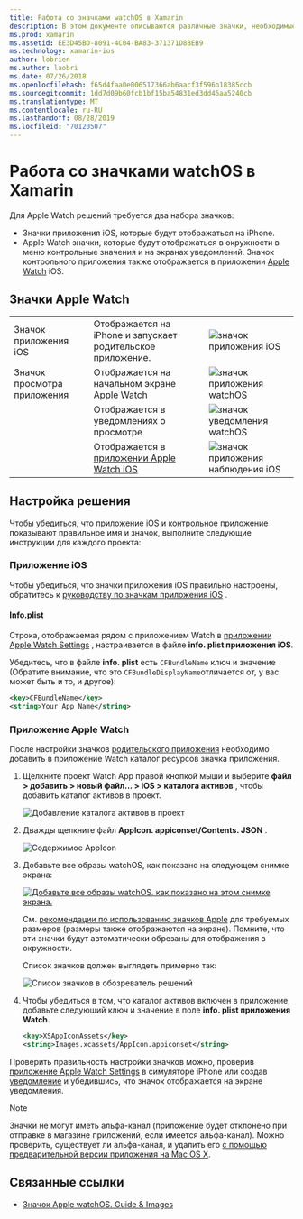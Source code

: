 ```yaml
---
title: Работа со значками watchOS в Xamarin
description: В этом документе описываются различные значки, необходимые для приложения watchOS, и описывается, как настроить решение для включения этих значков.
ms.prod: xamarin
ms.assetid: EE3D45BD-8091-4C04-BA83-371371D8BEB9
ms.technology: xamarin-ios
author: lobrien
ms.author: laobri
ms.date: 07/26/2018
ms.openlocfilehash: f65d4faa0e006517366ab6aacf3f596b18385ccb
ms.sourcegitcommit: 1dd7d09b60fcb1bf15ba54831ed3dd46aa5240cb
ms.translationtype: MT
ms.contentlocale: ru-RU
ms.lasthandoff: 08/28/2019
ms.locfileid: "70120507"
---
```

# <a name="working-with-watchos-icons-in-xamarin"></a>Работа со значками watchOS в Xamarin

Для Apple Watch решений требуется два набора значков:

- Значки приложения iOS, которые будут отображаться на iPhone.
- Apple Watch значки, которые будут отображаться в окружности в меню контрольные значения и на экранах уведомлений. Значок контрольного приложения также отображается в приложении [Apple Watch](~/ios/watchos/app-fundamentals/settings.md) iOS.

## <a name="apple-watch-icons"></a>Значки Apple Watch

| | | |
|-|-|-|
|Значок приложения iOS|Отображается на iPhone и запускает родительское приложение.|![значок приложения iOS](icons-images/icon-ios.png)|
|Значок просмотра приложения|Отображается на начальном экране Apple Watch|![значок приложения watchOS](icons-images/icon-home.png)|
||Отображается в уведомлениях о просмотре|![значок уведомления watchOS](icons-images/notification-icon.png)|
||Отображается в [приложении Apple Watch iOS](~/ios/watchos/app-fundamentals/settings.md)|![значок приложения наблюдения iOS](icons-images/watch-app-sml.png)|

## <a name="configuring-your-solution"></a>Настройка решения

Чтобы убедиться, что приложение iOS и контрольное приложение показывают правильное имя и значок, выполните следующие инструкции для каждого проекта:

### <a name="ios-app"></a>Приложение iOS

Чтобы убедиться, что значки приложения iOS правильно настроены, обратитесь к [руководству по значкам приложения iOS](~/ios/app-fundamentals/images-icons/app-icons.md) .

#### <a name="infoplist"></a>Info.plist

Строка, отображаемая рядом с приложением Watch в [приложении Apple Watch Settings](~/ios/watchos/app-fundamentals/settings.md) , настраивается в файле **info. plist приложения iOS**.

Убедитесь, что в файле **info. plist** есть `CFBundleName` ключ и значение (Обратите внимание, что это `CFBundleDisplayName`отличается от, у вас может быть и то, и другое):

```xml
<key>CFBundleName</key>
<string>Your App Name</string>
```

### <a name="apple-watch-app"></a>Приложение Apple Watch

После настройки значков [родительского приложения](~/ios/watchos/app-fundamentals/parent-app.md) необходимо добавить в приложение Watch каталог ресурсов значка приложения.

1. Щелкните проект Watch App правой кнопкой мыши и выберите **файл > добавить > новый файл... > iOS > каталога активов** , чтобы добавить каталог активов в проект.

    ![](icons-images/newasset.png "Добавление каталога активов в проект")

2. Дважды щелкните файл **AppIcon. appiconset/Contents. JSON** .

    ![](icons-images/xcassets-iconset-sml.png "Содержимое AppIcon")

3. Добавьте все образы watchOS, как показано на следующем снимке экрана:

    [![](icons-images/appicons-sml.png "Добавьте все образы watchOS, как показано на этом снимке экрана.")](icons-images/appicons.png#lightbox)

    См. [рекомендации по использованию значков Apple](https://developer.apple.com/design/human-interface-guidelines/watchos/icons-and-images/menu-icons/) для требуемых размеров (размеры также отображаются на экране). Помните, что эти значки будут автоматически обрезаны для отображения в окружности.

    Список значков должен выглядеть примерно так:

    ![](icons-images/xcassets-complete-sml.png "Список значков в обозреватель решений")

4. Чтобы убедиться в том, что каталог активов включен в приложение, добавьте следующий ключ и значение в поле **info. plist приложения Watch.**

    ```xml
    <key>XSAppIconAssets</key>
    <string>Images.xcassets/AppIcon.appiconset</string>
    ```

Проверить правильность настройки значков можно, проверив [приложение Apple Watch Settings](~/ios/watchos/app-fundamentals/settings.md) в симуляторе iPhone или создав [уведомление](~/ios/watchos/platform/notifications.md) и убедившись, что значок отображается на экране уведомления.

> [!NOTE]
> Значки не могут иметь альфа-канал (приложение будет отклонено при отправке в магазине приложений, если имеется альфа-канал). Можно проверить, существует ли альфа-канал, и удалить его [с помощью предварительной версии приложения на Mac OS X](~/ios/watchos/troubleshooting.md#noalpha).


## <a name="related-links"></a>Связанные ссылки

- [Значок Apple watchOS. Guide & Images](https://developer.apple.com/design/human-interface-guidelines/watchos/icons-and-images/)
